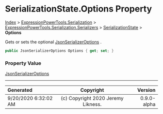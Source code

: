 ﻿# SerializationState.Options Property

[Index](../index.md) > [ExpressionPowerTools.Serialization](ExpressionPowerTools.Serialization.a.md) > [ExpressionPowerTools.Serialization.Serializers](ExpressionPowerTools.Serialization.Serializers.n.md) > [SerializationState](ExpressionPowerTools.Serialization.Serializers.SerializationState.cs.md) > **Options**

Gets or sets the optional [JsonSerializerOptions](https://docs.microsoft.com/dotnet/api/system.text.json.jsonserializeroptions) .

```csharp
public JsonSerializerOptions Options { get; set; }
```

### Property Value

 [JsonSerializerOptions](https://docs.microsoft.com/dotnet/api/system.text.json.jsonserializeroptions) 


---

| Generated | Copyright | Version |
| :-- | :-: | --: |
| 9/20/2020 6:32:02 AM | (c) Copyright 2020 Jeremy Likness. | 0.9.0-alpha |
